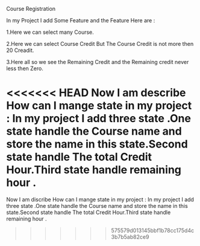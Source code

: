 Course Registration

In my Project I add Some Feature and the Feature Here are :

1.Here we can select many Course.

2.Here we can select Course Credit But The Course Credit is not more then 20 Creadit.

3.Here all so we see the Remaining Credit and the Remaining credit never less then Zero.

<<<<<<< HEAD
Now I am describe How can I mange state in my project : In my project I add three state .One state handle the Course name and store the name in this state.Second state handle The total Credit Hour.Third state handle remaining hour .
=======
Now I am discribe How can I mange state in my project :
In my project I add three state .One state handle the Course name and store the name in this state.Second state handle The total Credit Hour.Third state handle remaining hour .
>>>>>>> 575579d013145bbf1b78cc175d4c3b7b5ab82ce9
